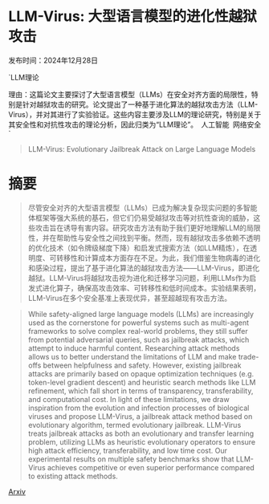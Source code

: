 # LLM-Virus: 大型语言模型的进化性越狱攻击

发布时间：2024年12月28日

`LLM理论

理由：这篇论文主要探讨了大型语言模型（LLMs）在安全对齐方面的局限性，特别是针对越狱攻击的研究。论文提出了一种基于进化算法的越狱攻击方法（LLM-Virus），并对其进行了实验验证。这些内容主要涉及LLM的理论研究，特别是关于其安全性和对抗性攻击的理论分析，因此归类为“LLM理论”。` `人工智能` `网络安全`

> LLM-Virus: Evolutionary Jailbreak Attack on Large Language Models

# 摘要

> 尽管安全对齐的大型语言模型（LLMs）已成为解决复杂现实问题的多智能体框架等强大系统的基石，但它们仍易受越狱攻击等对抗性查询的威胁，这些攻击旨在诱导有害内容。研究攻击方法有助于我们更好地理解LLM的局限性，并在帮助性与安全性之间找到平衡。然而，现有越狱攻击多依赖不透明的优化技术（如令牌级梯度下降）和启发式搜索方法（如LLM精炼），在透明度、可转移性和计算成本方面存在不足。为此，我们借鉴生物病毒的进化和感染过程，提出了基于进化算法的越狱攻击方法——LLM-Virus，即进化越狱。LLM-Virus将越狱攻击视为进化和迁移学习问题，利用LLMs作为启发式进化算子，确保高攻击效率、可转移性和低时间成本。实验结果表明，LLM-Virus在多个安全基准上表现优异，甚至超越现有攻击方法。

> While safety-aligned large language models (LLMs) are increasingly used as the cornerstone for powerful systems such as multi-agent frameworks to solve complex real-world problems, they still suffer from potential adversarial queries, such as jailbreak attacks, which attempt to induce harmful content. Researching attack methods allows us to better understand the limitations of LLM and make trade-offs between helpfulness and safety. However, existing jailbreak attacks are primarily based on opaque optimization techniques (e.g. token-level gradient descent) and heuristic search methods like LLM refinement, which fall short in terms of transparency, transferability, and computational cost. In light of these limitations, we draw inspiration from the evolution and infection processes of biological viruses and propose LLM-Virus, a jailbreak attack method based on evolutionary algorithm, termed evolutionary jailbreak. LLM-Virus treats jailbreak attacks as both an evolutionary and transfer learning problem, utilizing LLMs as heuristic evolutionary operators to ensure high attack efficiency, transferability, and low time cost. Our experimental results on multiple safety benchmarks show that LLM-Virus achieves competitive or even superior performance compared to existing attack methods.

[Arxiv](https://arxiv.org/abs/2501.00055)
